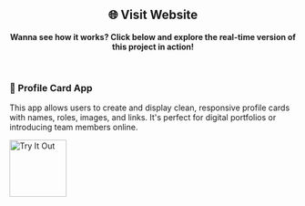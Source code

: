 <div align="center">
  <h2>🌐 Visit Website</h2>
  <p><strong>Wanna see how it works? Click below and explore the real-time version of this project in action!</strong></p>
</div><br>
<h3>🧾 Profile Card App</h3>
<p>This app allows users to create and display clean, responsive profile cards with names, roles, images, and links. It's perfect for digital portfolios or introducing team members online.</p>
<a href="https://profilecards-sivakumar.netlify.app/" target="_blank">
  <img src="https://cdn-icons-png.flaticon.com/128/14018/14018663.png" alt="Try It Out" width="100">
</a>

